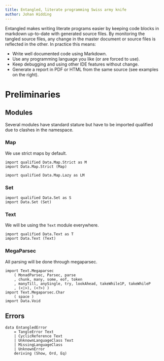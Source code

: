 ```yaml
---
title: Entangled, literate programming Swiss army knife
author: Johan Hidding
---
```


Entangled makes writing literate programs easier by keeping code blocks in markdown up-to-date with generated source files. By monitoring the tangled source files, any change in the master document or source files is reflected in the other. In practice this means:

* Write well documented code using Markdown.
* Use any programming language you like (or are forced to use).
* Keep debugging and using other IDE features without change.
* Generate a report in PDF or HTML from the same source (see examples on the right).

# Preliminaries

## Modules

Several modules have standard stature but have to be imported qualified due to clashes in the namespace.

### Map

We use strict maps by default.

``` {.haskell #import-map}
import qualified Data.Map.Strict as M
import Data.Map.Strict (Map)
```

``` {.haskell #import-lazy-map}
import qualified Data.Map.Lazy as LM
```

### Set

``` {.haskell #import-set}
import qualified Data.Set as S
import Data.Set (Set)
```

### Text

We will be using the `Text` module everywhere.

``` {.haskell #import-text}
import qualified Data.Text as T
import Data.Text (Text)
```

### MegaParsec

All parsing will be done through megaparsec.

``` {.haskell #import-megaparsec}
import Text.Megaparsec
    ( MonadParsec, Parsec, parse
    , chunk, many, some, eof, token
    , manyTill, anySingle, try, lookAhead, takeWhile1P, takeWhileP
    , (<|>), (<?>) )
import Text.Megaparsec.Char
    ( space )
import Data.Void
```

## Errors

``` {.haskell #entangled-error}
data EntangledError
    = TangleError Text
    | CyclicReference Text
    | UnknownLanguageClass Text
    | MissingLanguageClass
    | UnknownError
    deriving (Show, Ord, Eq)
```
